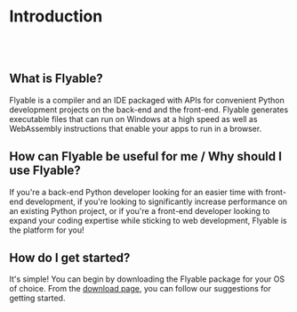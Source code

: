 # Introduction
<br />
<br />

## What is Flyable?

Flyable is a compiler and an IDE packaged with APIs for convenient Python development projects on the back-end and the front-end. Flyable generates executable files that can run on Windows at a high speed as well as WebAssembly instructions that enable your apps to run in a browser.

## How can Flyable be useful for me / Why should I use Flyable?

If you're a back-end Python developer looking for an easier time with front-end development, if you're looking to significantly increase performance on an existing Python project, or if you're a front-end developer looking to expand your coding expertise while sticking to web development, Flyable is the platform for you!

## How do I get started?

It's simple! You can begin by downloading the Flyable package for your OS of choice. From the [download page](install.md), you can follow our suggestions for getting started.
